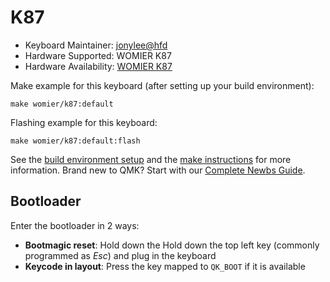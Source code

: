 # K87

* Keyboard Maintainer: [jonylee@hfd](https://github.com/jonylee1986)
* Hardware Supported: WOMIER K87
* Hardware Availability: [WOMIER K87](https://womierkeyboard.com/)

Make example for this keyboard (after setting up your build environment):

    make womier/k87:default

Flashing example for this keyboard:

    make womier/k87:default:flash
    
See the [build environment setup](https://docs.qmk.fm/#/getting_started_build_tools) and the [make instructions](https://docs.qmk.fm/#/getting_started_make_guide) for more information. Brand new to QMK? Start with our [Complete Newbs Guide](https://docs.qmk.fm/#/newbs).

## Bootloader

Enter the bootloader in 2 ways:

* **Bootmagic reset**: Hold down the Hold down the top left key (commonly programmed as *Esc*) and plug in the keyboard
* **Keycode in layout**: Press the key mapped to `QK_BOOT` if it is available
